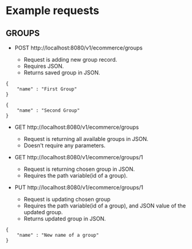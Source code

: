 # Example requests

## GROUPS

- POST http://localhost:8080/v1/ecommerce/groups

    - Request is adding new group record. 
    - Requires JSON. 
    - Returns saved group in JSON.
```
{
    "name" : "First Group"
}

{
    "name" : "Second Group"
}
```
- GET http://localhost:8080/v1/ecommerce/groups

    - Request is returning all available groups in JSON.
    - Doesn't require any parameters.


- GET http://localhost:8080/v1/ecommerce/groups/1

    - Request is returning chosen group in JSON.
    - Requires the path variable(id of a group).


- PUT http://localhost:8080/v1/ecommerce/groups/1

    - Request is updating chosen group 
    - Requires the path variable(id of a group), and JSON value of the updated group. 
    - Returns updated group in JSON.
```
{
    "name" : "New name of a group"
}
```